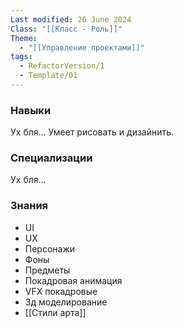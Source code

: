 ```yaml
---
Last modified: 26 June 2024
Class: "[[Класс - Роль]]"
Theme:
  - "[[Управление проектами]]"
tags:
  - RefactorVersion/1
  - Template/01
---
```

### Навыки
Ух бля... Умеет рисовать и дизайнить.

### Специализации
Ух бля...

### Знания
- UI
- UX
- Персонажи
- Фоны
- Предметы
- Покадровая анимация
- VFX покадровые
- 3д моделирование
- [[Стили арта]]

